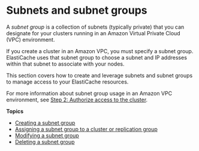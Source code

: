 # Subnets and subnet groups<a name="SubnetGroups"></a>

A *subnet group* is a collection of subnets \(typically private\) that you can designate for your clusters running in an Amazon Virtual Private Cloud \(VPC\) environment\.

If you create a cluster in an Amazon VPC, you must specify a subnet group\. ElastiCache uses that subnet group to choose a subnet and IP addresses within that subnet to associate with your nodes\.

This section covers how to create and leverage subnets and subnet groups to manage access to your ElastiCache resources\. 

For more information about subnet group usage in an Amazon VPC environment, see [Step 2: Authorize access to the cluster](GettingStarted.AuthorizeAccess.md)\.

**Topics**
+ [Creating a subnet group](SubnetGroups.Creating.md)
+ [Assigning a subnet group to a cluster or replication group](SubnetGroups.Assigning.md)
+ [Modifying a subnet group](SubnetGroups.Modifying.md)
+ [Deleting a subnet group](SubnetGroups.Deleting.md)